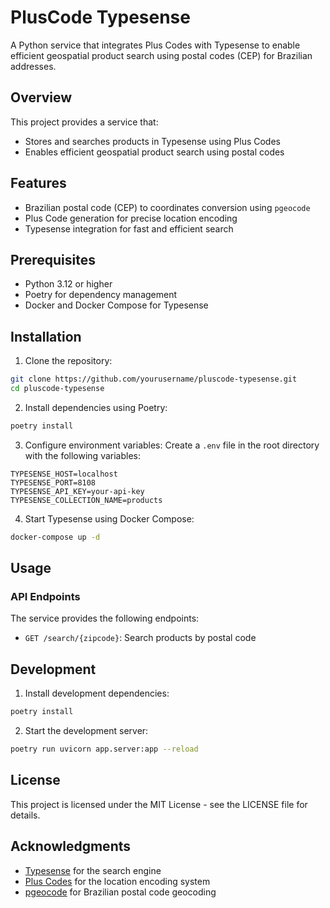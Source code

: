 # PlusCode Typesense

A Python service that integrates Plus Codes with Typesense to enable efficient geospatial product search using postal codes (CEP) for Brazilian addresses.

## Overview

This project provides a service that:
- Stores and searches products in Typesense using Plus Codes
- Enables efficient geospatial product search using postal codes

## Features

- Brazilian postal code (CEP) to coordinates conversion using `pgeocode`
- Plus Code generation for precise location encoding
- Typesense integration for fast and efficient search

## Prerequisites

- Python 3.12 or higher
- Poetry for dependency management
- Docker and Docker Compose for Typesense

## Installation

1. Clone the repository:
```bash
git clone https://github.com/yourusername/pluscode-typesense.git
cd pluscode-typesense
```

2. Install dependencies using Poetry:
```bash
poetry install
```

3. Configure environment variables:
Create a `.env` file in the root directory with the following variables:
```env
TYPESENSE_HOST=localhost
TYPESENSE_PORT=8108
TYPESENSE_API_KEY=your-api-key
TYPESENSE_COLLECTION_NAME=products
```

4. Start Typesense using Docker Compose:
```bash
docker-compose up -d
```

## Usage

### API Endpoints

The service provides the following endpoints:

- `GET /search/{zipcode}`: Search products by postal code

## Development

1. Install development dependencies:
```bash
poetry install
```

2. Start the development server:
```bash
poetry run uvicorn app.server:app --reload
```

## License

This project is licensed under the MIT License - see the LICENSE file for details.

## Acknowledgments

- [Typesense](https://typesense.org/) for the search engine
- [Plus Codes](https://plus.codes/) for the location encoding system
- [pgeocode](https://github.com/symerio/pgeocode) for Brazilian postal code geocoding
